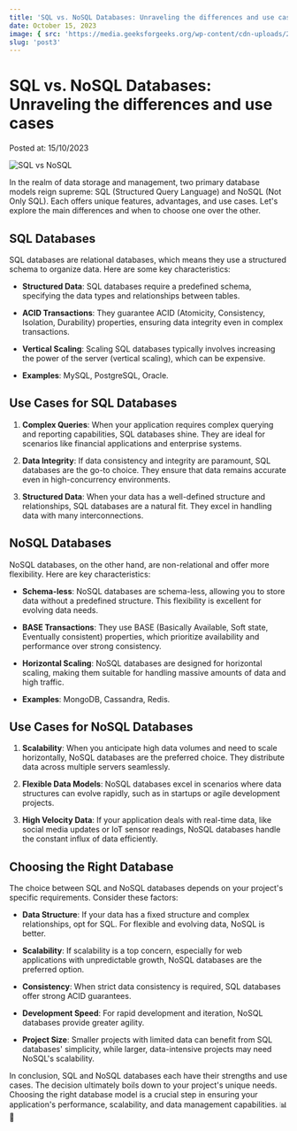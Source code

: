 ```yaml
---
title: 'SQL vs. NoSQL Databases: Unraveling the differences and use cases'
date: October 15, 2023
image: { src: 'https://media.geeksforgeeks.org/wp-content/cdn-uploads/20191104165821/SQL-Vs-NoSQL1.png', alt: 'SQL vs NoSQL' }
slug: 'post3'
---
```


<h1 class="post-title">SQL vs. NoSQL Databases: Unraveling the differences and use cases</h1>
<p class="post-date">Posted at: 15/10/2023</p>

<img class="post-img" src="https://media.geeksforgeeks.org/wp-content/cdn-uploads/20191104165821/SQL-Vs-NoSQL1.png" alt="SQL vs NoSQL" />

<!-- # SQL vs. NoSQL Databases: Unraveling the Differences and Use Cases 📊🔄 -->

In the realm of data storage and management, two primary database models reign supreme: SQL (Structured Query Language) and NoSQL (Not Only SQL). Each offers unique features, advantages, and use cases. Let's explore the main differences and when to choose one over the other.

## SQL Databases

SQL databases are relational databases, which means they use a structured schema to organize data. Here are some key characteristics:

- **Structured Data**: SQL databases require a predefined schema, specifying the data types and relationships between tables.

- **ACID Transactions**: They guarantee ACID (Atomicity, Consistency, Isolation, Durability) properties, ensuring data integrity even in complex transactions.

- **Vertical Scaling**: Scaling SQL databases typically involves increasing the power of the server (vertical scaling), which can be expensive.

- **Examples**: MySQL, PostgreSQL, Oracle.

## Use Cases for SQL Databases

1. **Complex Queries**: When your application requires complex querying and reporting capabilities, SQL databases shine. They are ideal for scenarios like financial applications and enterprise systems.

2. **Data Integrity**: If data consistency and integrity are paramount, SQL databases are the go-to choice. They ensure that data remains accurate even in high-concurrency environments.

3. **Structured Data**: When your data has a well-defined structure and relationships, SQL databases are a natural fit. They excel in handling data with many interconnections.

## NoSQL Databases

NoSQL databases, on the other hand, are non-relational and offer more flexibility. Here are key characteristics:

- **Schema-less**: NoSQL databases are schema-less, allowing you to store data without a predefined structure. This flexibility is excellent for evolving data needs.

- **BASE Transactions**: They use BASE (Basically Available, Soft state, Eventually consistent) properties, which prioritize availability and performance over strong consistency.

- **Horizontal Scaling**: NoSQL databases are designed for horizontal scaling, making them suitable for handling massive amounts of data and high traffic.

- **Examples**: MongoDB, Cassandra, Redis.

## Use Cases for NoSQL Databases

1. **Scalability**: When you anticipate high data volumes and need to scale horizontally, NoSQL databases are the preferred choice. They distribute data across multiple servers seamlessly.

2. **Flexible Data Models**: NoSQL databases excel in scenarios where data structures can evolve rapidly, such as in startups or agile development projects.

3. **High Velocity Data**: If your application deals with real-time data, like social media updates or IoT sensor readings, NoSQL databases handle the constant influx of data efficiently.

## Choosing the Right Database

The choice between SQL and NoSQL databases depends on your project's specific requirements. Consider these factors:

- **Data Structure**: If your data has a fixed structure and complex relationships, opt for SQL. For flexible and evolving data, NoSQL is better.

- **Scalability**: If scalability is a top concern, especially for web applications with unpredictable growth, NoSQL databases are the preferred option.

- **Consistency**: When strict data consistency is required, SQL databases offer strong ACID guarantees.

- **Development Speed**: For rapid development and iteration, NoSQL databases provide greater agility.

- **Project Size**: Smaller projects with limited data can benefit from SQL databases' simplicity, while larger, data-intensive projects may need NoSQL's scalability.

In conclusion, SQL and NoSQL databases each have their strengths and use cases. The decision ultimately boils down to your project's unique needs. Choosing the right database model is a crucial step in ensuring your application's performance, scalability, and data management capabilities. <span>📊🔄</span>
